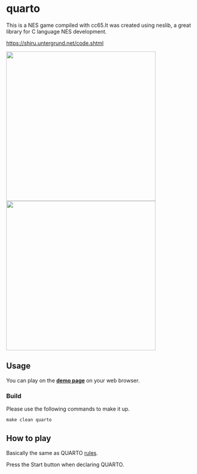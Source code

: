 # quarto

This is a NES game compiled with cc65.It was created using neslib, a great library for C language NES development.

<https://shiru.untergrund.net/code.shtml>

<img src="https://user-images.githubusercontent.com/18201911/137101644-682182fa-eb7c-4fa7-89c8-433b7b2a189f.gif" width="400px"> <img src="https://user-images.githubusercontent.com/18201911/137273415-6a37f8cc-1a58-4472-b430-fea5b652e662.gif" width="400px">

## Usage

You can play on the **[demo page](https://plot006.github.io/quarto/)** on your web browser.

### Build

Please use the following commands to make it up.

```cmd
make clean quarto
```

## How to play

Basically the same as QUARTO [rules](https://www.ultraboardgames.com/quarto/game-rules.php).

Press the Start button when declaring QUARTO.
